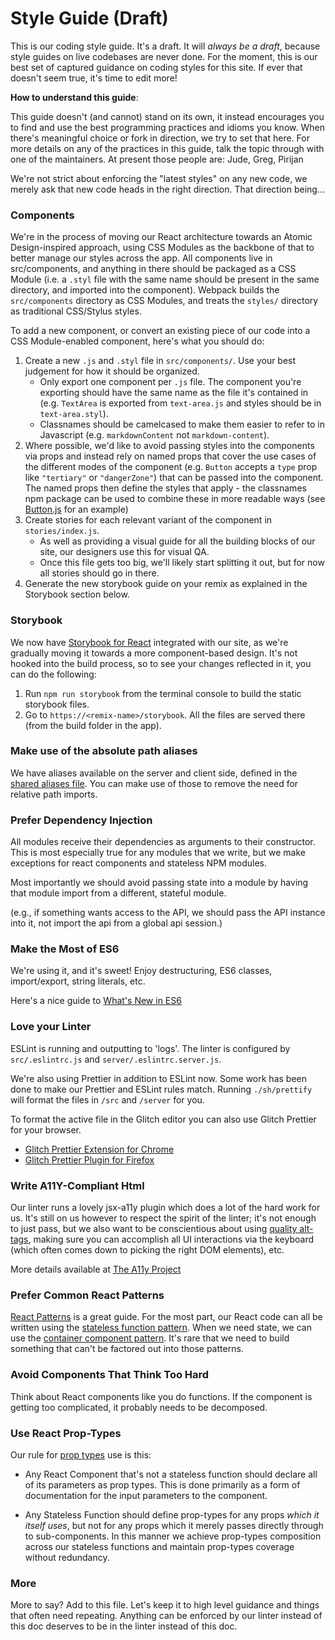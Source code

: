 # Style Guide (Draft)

This is our coding style guide.  It's a draft.  It will _always be a draft_, because style guides on live codebases are never done.  For the moment, this is our best set of captured guidance on coding styles for this site. If ever that doesn't seem true, it's time to edit more!

**How to understand this guide**:

This guide doesn't (and cannot) stand on its own, it instead encourages you to find and use the best programming practices and idioms you know.  When there's meaningful choice or fork in direction, we try to set that here.  For more details on any of the practices in this guide, talk the topic through with one of the maintainers.  At present those people are: Jude, Greg, Pirijan

We're not strict about enforcing the "latest styles" on any new code, we merely ask that new code heads in the right direction.  That direction being...


### Components

We're in the process of moving our React architecture towards an Atomic Design-inspired approach, using CSS Modules as the backbone of that to better manage our styles across the app. All components live in src/components, and anything in there should be packaged as a CSS Module (i.e. a `.styl` file with the same name should be present in the same directory, and imported into the component). Webpack builds the `src/components` directory as CSS Modules, and treats the `styles/` directory as traditional CSS/Stylus styles.

To add a new component, or convert an existing piece of our code into a CSS Module-enabled component, here's what you should do:
1. Create a new `.js` and `.styl` file in `src/components/`. Use your best judgement for how it should be organized.
    * Only export one component per `.js` file. The component you're exporting should have the same name as the file it's contained in (e.g. `TextArea` is exported from `text-area.js` and styles should be in `text-area.styl`). 
    * Classnames should be camelcased to make them easier to refer to in Javascript (e.g. `markdownContent` not `markdown-content`).
1. Where possible, we'd like to avoid passing styles into the components via props and instead rely on named props that cover the use cases of the different modes of the component (e.g. `Button` accepts a `type` prop like `"tertiary"` or `"dangerZone"`) that can be passed into the component. The named props then define the styles that apply - the classnames npm package can be used to combine these in more readable ways (see [Button.js](https://glitch.com/edit/#!/community?path=src/components/buttons/button.js:15:0) for an example)
1. Create stories for each relevant variant of the component in `stories/index.js`.
    * As well as providing a visual guide for all the building blocks of our site, our designers use this for visual QA.
    * Once this file gets too big, we'll likely start splitting it out, but for now all stories should go in there. 
1. Generate the new storybook guide on your remix as explained in the Storybook section below.

### Storybook

We now have [Storybook for React](https://www.npmjs.com/package/@storybook/react) integrated with our site, as we're gradually moving it towards a more component-based design. It's not hooked into the build process, so to see your changes reflected in it, you can do the following:
1. Run `npm run storybook` from the terminal console to build the static storybook files.
1. Go to `https://<remix-name>/storybook`. All the files are served there (from the build folder in the app).

### Make use of the absolute path aliases

We have aliases available on the server and client side, defined in the [shared aliases file](https://glitch.com/edit/#!/wax-snowstorm?path=shared/aliases.js:8:28). You can make use of those to remove the need for relative path imports. 

### Prefer Dependency Injection

All modules receive their dependencies as arguments to their constructor.  This is most especially true for any modules that we write, but we make exceptions for react components and stateless NPM modules.

Most importantly we should avoid passing state into a module by having that module import from a different, stateful module.

(e.g., if something wants access to the API, we should pass the API instance into it, not import the api from a global api session.)

### Make the Most of ES6

We're using it, and it's sweet!  Enjoy destructuring, ES6 classes, import/export, string literals, etc. 

Here's a nice guide to [What's New in ES6](http://es6-features.org/#Constants)

### Love your Linter

ESLint is running and outputting to 'logs'.  The linter is configured by `src/.eslintrc.js` and `server/.eslintrc.server.js`.

We're also using Prettier in addition to ESLint now. Some work has been done to make our Prettier and ESLint rules match. Running `./sh/prettify` will format the files in `/src` and `/server` for you.

To format the active file in the Glitch editor you can also use Glitch Prettier for your browser.

- [Glitch Prettier Extension for Chrome](https://glitch-prettier-extension.glitch.me/)
- [Glitch Prettier Plugin for Firefox](https://github.com/potch/glitch-prettier)

### Write A11Y-Compliant Html

Our linter runs a lovely jsx-a11y plugin which does a lot of the hard work for us.  It's still on us however to respect the spirit of the linter;  it's not enough to just pass, but we also want to be conscientious about using [quality alt-tags](https://a11yproject.com/posts/alt-text/), making sure you can accomplish all UI interactions via the keyboard (which often comes down to picking the right DOM elements), etc. 

More details available at [The A11y Project](https://a11yproject.com/)

### Prefer Common React Patterns

[React Patterns](https://reactpatterns.com/) is a great guide.  For the most part, our React code can all be written using the [stateless function pattern](https://reactpatterns.com/#stateless-function).  When we need state, we can use the [container component pattern](https://reactpatterns.com/#container-component).  It's rare that we need to build something that can't be factored out into those patterns.

### Avoid Components That Think Too Hard

Think about React components like you do functions.  If the component is getting too complicated, it probably needs to be decomposed.

### Use React Prop-Types

Our rule for [prop types](https://www.npmjs.com/package/prop-types) use is this:

 - Any React Component that's not a stateless function should declare all of its parameters as prop types. This is done primarily as a form of documentation for the input parameters to the component.
 
 - Any Stateless Function should define prop-types for any props _which it itself uses_, but not for any props which it merely passes directly through to sub-components.  In this manner we achieve prop-types composition across our stateless functions and maintain prop-types coverage without redundancy.
 
### More

More to say? Add to this file.  Let's keep it to high level guidance and things that often need repeating.  Anything can be enforced by our linter instead of this doc deserves to be in the linter instead of this doc.